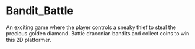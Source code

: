 # Bandit_Battle

An exciting game where the player controls a sneaky thief to steal the precious golden diamond. Battle draconian bandits and collect coins to win this 2D platformer.

